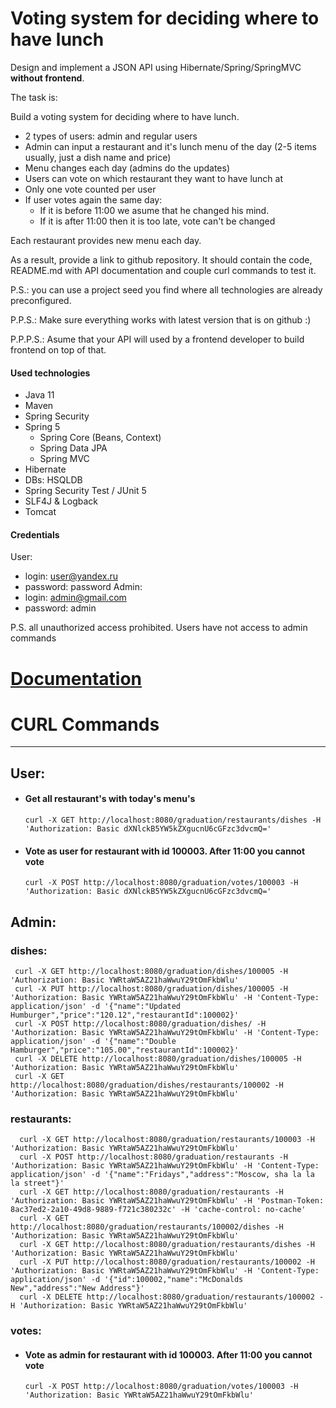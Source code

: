 # Voting system for deciding where to have lunch

Design and implement a JSON API using Hibernate/Spring/SpringMVC **without frontend**.

The task is:

Build a voting system for deciding where to have lunch.

 * 2 types of users: admin and regular users
 * Admin can input a restaurant and it's lunch menu of the day (2-5 items usually, just a dish name and price)
 * Menu changes each day (admins do the updates)
 * Users can vote on which restaurant they want to have lunch at
 * Only one vote counted per user
 * If user votes again the same day:
    - If it is before 11:00 we asume that he changed his mind.
    - If it is after 11:00 then it is too late, vote can't be changed

Each restaurant provides new menu each day.




As a result, provide a link to github repository. It should contain the code, README.md with API documentation and couple curl commands to test it.

P.S.: you can use a project seed you find where all technologies are already preconfigured.

P.P.S.: Make sure everything works with latest version that is on github :)

P.P.P.S.: Asume that your API will used by a frontend developer to build frontend on top of that.

#### Used technologies
- Java 11
- Maven
- Spring Security
- Spring 5
  * Spring Core (Beans, Context)
  * Spring Data JPA
  * Spring MVC
- Hibernate
- DBs: HSQLDB
- Spring Security Test / JUnit 5
- SLF4J & Logback
- Tomcat

#### Credentials

User:
 * login: user@yandex.ru
 * password: password
Admin:
 * login: admin@gmail.com
 * password: admin

P.S. all unauthorized access prohibited. Users have not access to admin commands

# <a href="https://documenter.getpostman.com/view/6266767/RznEJdFX">Documentation</a>

# CURL Commands

---
## User:

- #### Get all restaurant's with today's menu's
  `curl -X GET http://localhost:8080/graduation/restaurants/dishes -H 'Authorization: Basic dXNlckB5YW5kZXgucnU6cGFzc3dvcmQ='`
- #### Vote as user for restaurant with id 100003. After 11:00 you cannot vote
  `curl -X POST http://localhost:8080/graduation/votes/100003 -H 'Authorization: Basic dXNlckB5YW5kZXgucnU6cGFzc3dvcmQ='`

## Admin:

### dishes:

     curl -X GET http://localhost:8080/graduation/dishes/100005 -H 'Authorization: Basic YWRtaW5AZ21haWwuY29tOmFkbWlu'
     curl -X PUT http://localhost:8080/graduation/dishes/100005 -H 'Authorization: Basic YWRtaW5AZ21haWwuY29tOmFkbWlu' -H 'Content-Type: application/json' -d '{"name":"Updated Humburger","price":"120.12","restaurantId":100002}'
     curl -X POST http://localhost:8080/graduation/dishes/ -H 'Authorization: Basic YWRtaW5AZ21haWwuY29tOmFkbWlu' -H 'Content-Type: application/json' -d '{"name":"Double Hamburger","price":"105.00","restaurantId":100002}'
     curl -X DELETE http://localhost:8080/graduation/dishes/100005 -H 'Authorization: Basic YWRtaW5AZ21haWwuY29tOmFkbWlu'
     curl -X GET http://localhost:8080/graduation/dishes/restaurants/100002 -H 'Authorization: Basic YWRtaW5AZ21haWwuY29tOmFkbWlu'
     
### restaurants:
      curl -X GET http://localhost:8080/graduation/restaurants/100003 -H 'Authorization: Basic YWRtaW5AZ21haWwuY29tOmFkbWlu'
      curl -X POST http://localhost:8080/graduation/restaurants -H 'Authorization: Basic YWRtaW5AZ21haWwuY29tOmFkbWlu' -H 'Content-Type: application/json' -d '{"name":"Fridays","address":"Moscow, sha la la la street"}'
      curl -X GET http://localhost:8080/graduation/restaurants -H 'Authorization: Basic YWRtaW5AZ21haWwuY29tOmFkbWlu' -H 'Postman-Token: 8ac37ed2-2a10-49d8-9889-f721c380232c' -H 'cache-control: no-cache'
      curl -X GET http://localhost:8080/graduation/restaurants/100002/dishes -H 'Authorization: Basic YWRtaW5AZ21haWwuY29tOmFkbWlu'
      curl -X GET http://localhost:8080/graduation/restaurants/dishes -H 'Authorization: Basic YWRtaW5AZ21haWwuY29tOmFkbWlu'
      curl -X PUT http://localhost:8080/graduation/restaurants/100002 -H 'Authorization: Basic YWRtaW5AZ21haWwuY29tOmFkbWlu' -H 'Content-Type: application/json' -d '{"id":100002,"name":"McDonalds New","address":"New Address"}'
      curl -X DELETE http://localhost:8080/graduation/restaurants/100002 -H 'Authorization: Basic YWRtaW5AZ21haWwuY29tOmFkbWlu'
      
### votes:
 
- #### Vote as admin for restaurant with id 100003. After 11:00 you cannot vote
  `curl -X POST http://localhost:8080/graduation/votes/100003 -H 'Authorization: Basic YWRtaW5AZ21haWwuY29tOmFkbWlu'`
